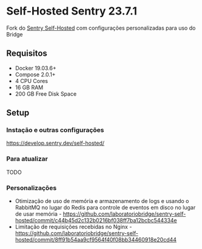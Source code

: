 # Self-Hosted Sentry 23.7.1

Fork do [Sentry Self-Hosted](https://github.com/getsentry/self-hosted/) com configurações personalizadas para uso do Bridge

## Requisitos

* Docker 19.03.6+
* Compose 2.0.1+
* 4 CPU Cores
* 16 GB RAM
* 200 GB Free Disk Space

## Setup

### Instação e outras configurações

https://develop.sentry.dev/self-hosted/

### Para atualizar

TODO

### Personalizações

- Otimização de uso de memória e armazenamento de logs e usando o RabbitMQ no lugar do Redis para controle de eventos em disco no lugar de usar memória - https://github.com/laboratoriobridge/sentry-self-hosted/commit/c44b45d2c132b0216bf038ff7ba12bcbc544334e
- Limitação de requisições recebidas no Nginx - https://github.com/laboratoriobridge/sentry-self-hosted/commit/8ff91b54aa9cf9564f40f08bb34460918e20cd44
